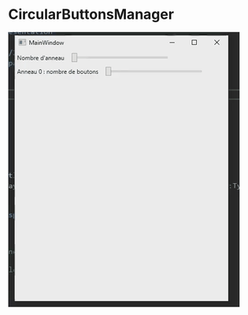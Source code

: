 # CircularButtonsManager
![CircularButtonsManager](https://github.com/jerome-jossent/CircularButtonsManager/blob/master/Medias/RingButtons%202021-02-15%2008-04-26.gif)
